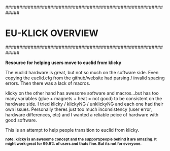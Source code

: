#############################################################
#                  EU-KLICK OVERVIEW                        #
#############################################################

<b> Resource for helping users move to euclid from klicky</b> 


The euclid hardware is great, but not so much on the software side. Even copying the euclid.cfg from the github/website had parsing / invalid spacing errors. Then there was a lack of macros.

klicky on the other hand has awesome software and macros...but has too many variables (glue + magnets + heat = not good) to be consistent on the hardware side.
I tried klicky / klickyNG / unklickyNG and each one had their own issues. Personally theres just too much inconsistency (user error, hardware differences, etc) and I wanted a reliable peice of hardware with good software.

This is an attempt to help people transition to euclid from klicky.


<sub> <b> note: klicky is an awesome concept and the support/people behind it are amazing. It might work great for 99.9% of users and thats fine. But its not for everyone.
